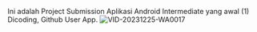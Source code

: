 Ini adalah Project Submission Aplikasi Android Intermediate yang awal (1) Dicoding, Github User App.
![VID-20231225-WA0017](https://github.com/Rifai2a2/Submission-Aplikasi-Android-Intermediate-1-Dicoding/assets/129079560/9ff90583-8389-4719-a4fe-99bdffa11946)
